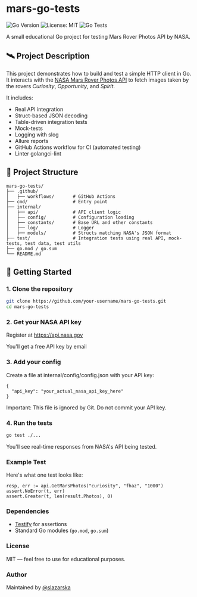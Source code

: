 # mars-go-tests

![Go Version](https://img.shields.io/badge/Go-1.20%2B-blue)
![License: MIT](https://img.shields.io/badge/License-MIT-yellow.svg)
![Go Tests](https://github.com/slazarska/mars-go-tests/actions/workflows/go-tests.yml/badge.svg)

A small educational Go project for testing Mars Rover Photos API by NASA.

## 🛰️ Project Description

This project demonstrates how to build and test a simple HTTP client in Go. 
It interacts with the [NASA Mars Rover Photos API](https://api.nasa.gov/) to fetch images taken by the rovers *Curiosity*, *Opportunity*, and *Spirit*.

It includes:

- Real API integration
- Struct-based JSON decoding
- Table-driven integration tests
- Mock-tests
- Logging with slog
- Allure reports
- GitHub Actions workflow for CI (automated testing)
- Linter golangci-lint

## 📁 Project Structure
```
mars-go-tests/
├── .github/             
│   ├── workflows/       # GitHub Actions
├── cmd/                 # Entry point
├── internal/
│   ├── api/             # API client logic
│   ├── config/          # Configuration loading
│   ├── constants/       # Base URL and other constants
│   ├── log/             # Logger
│   ├── models/          # Structs matching NASA's JSON format
├── test/                # Integration tests using real API, mock-tests, test data, test utils
├── go.mod / go.sum
└── README.md
```

## 🚀 Getting Started

### 1. Clone the repository

```bash
git clone https://github.com/your-username/mars-go-tests.git
cd mars-go-tests
```

### 2. Get your NASA API key
Register at https://api.nasa.gov

You'll get a free API key by email

### 3. Add your config
Create a file at internal/config/config.json with your API key:

```
{
  "api_key": "your_actual_nasa_api_key_here"
}
```
Important: This file is ignored by Git. Do not commit your API key.

### 4. Run the tests
```bash
go test ./...
```
You'll see real-time responses from NASA's API being tested.

### Example Test
Here's what one test looks like:
```
resp, err := api.GetMarsPhotos("curiosity", "fhaz", "1000")
assert.NoError(t, err)
assert.Greater(t, len(result.Photos), 0)
```

### Dependencies
- [Testify](https://github.com/stretchr/testify) for assertions
- Standard Go modules (`go.mod`, `go.sum`)

### License
MIT — feel free to use for educational purposes.

### Author
Maintained by [@slazarska](https://github.com/slazarska)
